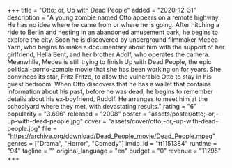 +++
title = "Otto; or, Up with Dead People"
added = "2020-12-31"
description = "A young zombie named Otto appears on a remote highway. He has no idea where he came from or where he is going. After hitching a ride to Berlin and nesting in an abandoned amusement park, he begins to explore the city. Soon he is discovered by underground filmmaker Medea Yarn, who begins to make a documentary about him with the support of her girlfriend, Hella Bent, and her brother Adolf, who operates the camera. Meanwhile, Medea is still trying to finish Up with Dead People, the epic political-porno-zombie movie that she has been working on for years. She convinces its star, Fritz Fritze, to allow the vulnerable Otto to stay in his guest bedroom. When Otto discovers that he has a wallet that contains information about his past, before he was dead, he begins to remember details about his ex-boyfriend, Rudolf. He arranges to meet him at the schoolyard where they met, with devastating results."
rating = "6"
popularity = "3.696"
released = "2008"
poster = "assets/poster/otto;-or,-up-with-dead-people.jpg"
cover = "assets/cover/otto;-or,-up-with-dead-people.jpg"
file = "https://archive.org/download/Dead_People_movie/Dead_People.mpeg"
genres = ["Drama", "Horror", "Comedy"]
imdb_id = "tt1151384"
runtime = "94"
tagline = ""
original_language = "en"
budget = "0"
revenue = "11295"
+++